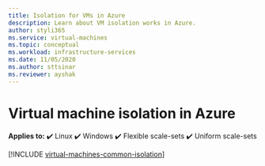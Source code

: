 ```yaml
---
title: Isolation for VMs in Azure 
description: Learn about VM isolation works in Azure.
author: styli365
ms.service: virtual-machines
ms.topic: conceptual
ms.workload: infrastructure-services
ms.date: 11/05/2020
ms.author: sttsinar
ms.reviewer: ayshak
---
```


# Virtual machine isolation in Azure

**Applies to:** :heavy_check_mark: Linux :heavy_check_mark: Windows :heavy_check_mark: Flexible scale-sets :heavy_check_mark: Uniform scale-sets

[!INCLUDE [virtual-machines-common-isolation](../../includes/virtual-machines-common-isolation.md)]

